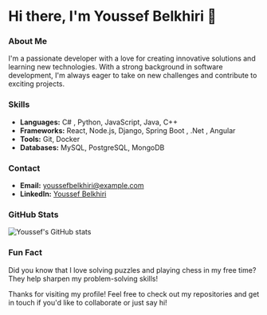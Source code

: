# Hi there, I'm Youssef Belkhiri 👋

### About Me
I'm a passionate developer with a love for creating innovative solutions and learning new technologies. With a strong background in software development, I'm always eager to take on new challenges and contribute to exciting projects.

### Skills
- **Languages:** C# , Python, JavaScript, Java, C++
- **Frameworks:** React, Node.js, Django, Spring Boot , .Net , Angular
- **Tools:** Git, Docker
- **Databases:** MySQL, PostgreSQL, MongoDB


### Contact
- **Email:** youssefbelkhiri@example.com
- **LinkedIn:** [Youssef Belkhiri](https://www.linkedin.com/in/youssefbelkhiri)

### GitHub Stats
![Youssef's GitHub stats](https://github-readme-stats.vercel.app/api?username=youssefbelkhiri&show_icons=true&theme=radical)


### Fun Fact
Did you know that I love solving puzzles and playing chess in my free time? They help sharpen my problem-solving skills!

Thanks for visiting my profile! Feel free to check out my repositories and get in touch if you'd like to collaborate or just say hi!
